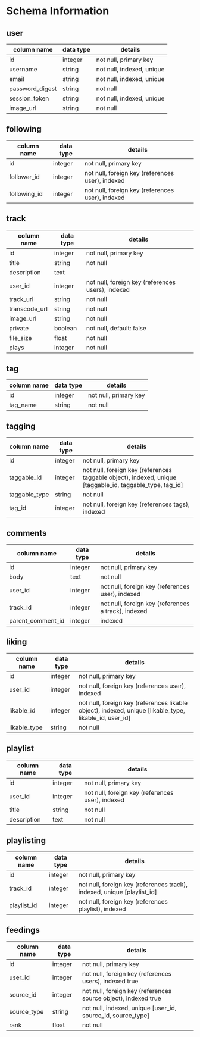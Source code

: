 # Schema Information

## user
column name     | data type | details
----------------|-----------|-----------------------
id              | integer   | not null, primary key
username        | string    | not null, indexed, unique
email           | string    | not null, indexed, unique
password_digest | string    | not null
session_token   | string    | not null, indexed, unique
image_url       | string    | not null

## following
column name     | data type | details
----------------|-----------|-----------------------
id              | integer   | not null, primary key
follower_id     | integer   | not null, foreign key (references user), indexed
following_id    | integer   | not null, foreign key (references user), indexed

## track
column name   | data type | details
--------------|-----------|-----------------------
id            | integer   | not null, primary key
title         | string    | not null
description   | text      | 
user_id       | integer   | not null, foreign key (references users), indexed
track_url     | string    | not null
transcode_url | string    | not null
image_url     | string    | not null
private       | boolean   | not null, default: false
file_size     | float     | not null
plays         | integer   | not null

## tag
column name | data type | details
------------|-----------|-----------------------
id          | integer   | not null, primary key
tag_name    | string    | not null

## tagging
column name   | data type | details
--------------|-----------|----------
id            | integer   | not null, primary key
taggable_id   | integer   | not null, foreign key (references taggable object), indexed, unique [taggable_id, taggable_type, tag_id]
taggable_type | string    | not null
tag_id        | integer   | not null, foreign key (references tags), indexed

## comments
column name       | data type | details
------------------|-----------|-----------------------
id                | integer   | not null, primary key
body              | text      | not null
user_id           | integer   | not null, foreign key (references user), indexed
track_id          | integer   | not null, foreign key (references a track), indexed
parent_comment_id | integer   | indexed

## liking
column name   | data type | details
--------------|-----------|-----------------------
id            | integer   | not null, primary key
user_id       | integer   | not null, foreign key (references user), indexed
likable_id    | integer   | not null, foreign key (references likable object), indexed, unique [likable_type, likable_id, user_id]
likable_type  | string    | not null

## playlist
column name | data type | details
------------|-----------|-----------------------
id          | integer   | not null, primary key
user_id     | integer   | not null, foreign key (references user), indexed
title       | string    | not null
description | text      | not null

## playlisting
column name | data type | details
------------|-----------|-----------------------
id          | integer   | not null, primary key
track_id     | integer   | not null, foreign key (references track), indexed, unique [playlist_id]
playlist_id | integer   | not null, foreign key (references playlist), indexed

## feedings
column name   | data type | details
--------------|-----------|-----------------------
id            | integer   | not null, primary key
user_id       | integer   | not null, foreign key (references users), indexed true
source_id     | integer   | not null, foreign key (references source object), indexed true
source_type   | string    | not null, indexed, unique [user_id, source_id, source_type]
rank          | float     | not null
